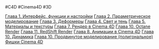 #C4D #Cinema4D #3D

[Глава 1. Интерфейс, функции и настройки](_d_lessons/Глава%201.%20Интерфейс,%20функции%20и%20настройки.md)
[Глава 2. Параметрическое моделирование](_d_lessons/Глава%202.%20Параметрическое%20моделирование.md)
[Глава 3. Деформеры](_d_lessons/Глава%203.%20Деформеры.md)
[Глава 4. Свет и тень](_d_lessons/Глава%204.%20Свет%20и%20тень.md)
[Глава 5. Материалы и текстуры](_d_lessons/Глава%205.%20Материалы%20и%20текстуры.md)
[Глава 7. Рендер в Cinema 4D](_d_lessons/Глава%207.%20Рендер%20в%20Cinema%204D.md)
[Глава 10. Octane Render](_d_lessons/Глава%2010.%20Octane%20Render.md)
[Глава 11. RedShift Render](_d_lessons/Глава%2011.%20RedShift%20Render.md)
[Глава 8. Анимации в Cinema 4D](_d_lessons/Глава%208.%20Анимации%20в%20Cinema%204D.md)
[Глава 10. Динамика](_d_lessons/Глава%2010.%20Динамика.md)
[Глава 10. Продвинутое моделирование (полигональное)](_d_lessons/Глава%2010.%20Продвинутое%20моделирование%20(полигональное).md)
[Фишки Cinema 4D](_d_lessons/Фишки%20Cinema%204D.md)